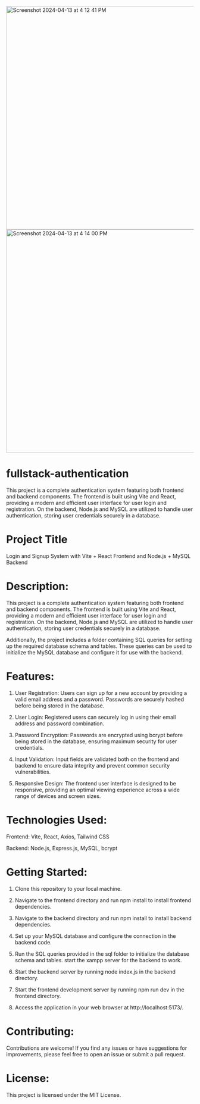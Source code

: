 <img width="600" alt="Screenshot 2024-04-13 at 4 12 41 PM" src="https://github.com/gazalkagdi/fullstack-authentication/assets/95044565/aa9e94b3-4d0e-4850-938d-64dc2faa9198">

<img width="600" alt="Screenshot 2024-04-13 at 4 14 00 PM" src="https://github.com/gazalkagdi/fullstack-authentication/assets/95044565/679f6bf4-19fe-4727-8c00-17a40d0b6f28">

# fullstack-authentication
This project is a complete authentication system featuring both frontend and backend components. The frontend is built using Vite and React, providing a modern and efficient user interface for user login and registration. On the backend, Node.js and MySQL are utilized to handle user authentication, storing user credentials securely in a database.

# Project Title

Login and Signup System with Vite + React Frontend and Node.js + MySQL Backend

# Description:

This project is a complete authentication system featuring both frontend and backend components. The frontend is built using Vite and React, providing a modern and efficient user interface for user login and registration. On the backend, Node.js and MySQL are utilized to handle user authentication, storing user credentials securely in a database.

Additionally, the project includes a folder containing SQL queries for setting up the required database schema and tables. These queries can be used to initialize the MySQL database and configure it for use with the backend.

# Features:

1) User Registration: Users can sign up for a new account by providing a valid email address and a password. Passwords are securely hashed before being stored in the database.

2) User Login: Registered users can securely log in using their email address and password combination.

3) Password Encryption: Passwords are encrypted using bcrypt before being stored in the database, ensuring maximum security for user credentials.

4) Input Validation: Input fields are validated both on the frontend and backend to ensure data integrity and prevent common security vulnerabilities.

5) Responsive Design: The frontend user interface is designed to be responsive, providing an optimal viewing experience across a wide range of devices and screen sizes.

# Technologies Used:

Frontend: Vite, React, Axios, Tailwind CSS

Backend: Node.js, Express.js, MySQL, bcrypt

# Getting Started:

1) Clone this repository to your local machine.

2) Navigate to the frontend directory and run npm install to install frontend dependencies.

3) Navigate to the backend directory and run npm install to install backend dependencies.

4) Set up your MySQL database and configure the connection in the backend code.

4) Run the SQL queries provided in the sql folder to initialize the database schema and tables. start the xampp server for the backend to work.

6) Start the backend server by running node index.js in the backend directory.

7) Start the frontend development server by running npm run dev in the frontend directory.

8) Access the application in your web browser at http://localhost:5173/.

# Contributing:

Contributions are welcome! If you find any issues or have suggestions for improvements, please feel free to open an issue or submit a pull request.

# License:

This project is licensed under the MIT License.

